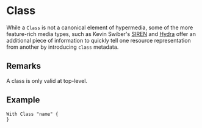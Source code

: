 # Class

While a `Class` is not a canonical element of hypermedia, some of the more feature-rich
media types, such as Kevin Swiber's [SIREN](https://github.com/kevinswiber/siren) and
[Hydra](http://www.hydra-cg.com/spec/latest/core/) offer an additional piece of information to quickly
tell one resource representation from another by introducing `class` metadata.

## Remarks

A class is only valid at top-level.

## Example

```
With Class "name" {
}
```
